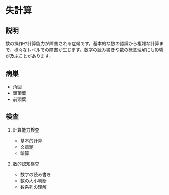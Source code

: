 
# 失計算

## 説明

数の操作や計算能力が障害される症候です。基本的な数の認識から複雑な計算まで、様々なレベルでの障害が生じます。数字の読み書きや数の概念理解にも影響が及ぶことがあります。

## 病巣

- 角回
- 頭頂葉
- 前頭葉

## 検査

1. 計算能力検査

   - 基本的計算
   - 文章題
   - 暗算

2. 数的認知検査
   - 数字の読み書き
   - 数の大小判断
   - 数系列の理解
